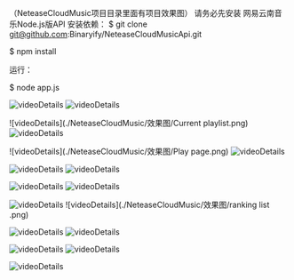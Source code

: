 （NeteaseCloudMusic项目目录里面有项目效果图）
请务必先安装 网易云南音乐Node.js版API
安装依赖：
$ git clone git@github.com:Binaryify/NeteaseCloudMusicApi.git

$ npm install

运行：

$ node app.js


![videoDetails](./NeteaseCloudMusic/效果图/details2.png)  ![videoDetails](./NeteaseCloudMusic/效果图/Boutiqueplaylist.png)

![videoDetails](./NeteaseCloudMusic/效果图/Current playlist.png)  ![videoDetails](./NeteaseCloudMusic/效果图/Login.png)

![videoDetails](./NeteaseCloudMusic/效果图/Play page.png)  ![videoDetails](./NeteaseCloudMusic/效果图/Searchwithinplaylists.png)

![videoDetails](./NeteaseCloudMusic/效果图/details2.png)  ![videoDetails](./NeteaseCloudMusic/效果图/details.png)
 
![videoDetails](./NeteaseCloudMusic/效果图/dailyRecommendation.png)  ![videoDetails](./NeteaseCloudMusic/效果图/myMusicView.png)

![videoDetails](./NeteaseCloudMusic/效果图/playlist.png)  ![videoDetails](./NeteaseCloudMusic/效果图/ranking list .png)

![videoDetails](./NeteaseCloudMusic/效果图/recommendView.png)  ![videoDetails](./NeteaseCloudMusic/效果图/search.jpg)

![videoDetails](./NeteaseCloudMusic/效果图/search2.jpg) ![videoDetails](./NeteaseCloudMusic/效果图/videoDetails.png)

![videoDetails](./NeteaseCloudMusic/效果图/videoView.png)
